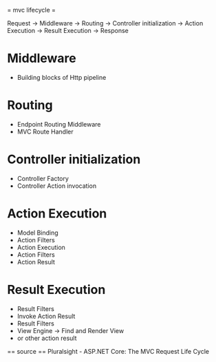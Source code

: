 = mvc lifecycle =

Request -> Middleware -> Routing -> Controller initialization -> Action Execution -> Result Execution -> Response

# Middleware
- Building blocks of Http pipeline

# Routing
- Endpoint Routing Middleware
- MVC Route Handler

# Controller initialization
- Controller Factory
- Controller Action invocation


# Action Execution
- Model Binding
- Action Filters
- Action Execution
- Action Filters
- Action Result

# Result Execution
- Result Filters
- Invoke Action Result
- Result Filters
- View Engine -> Find and Render View
- or other action result



== source ==
Pluralsight - ASP.NET Core: The MVC Request Life Cycle
